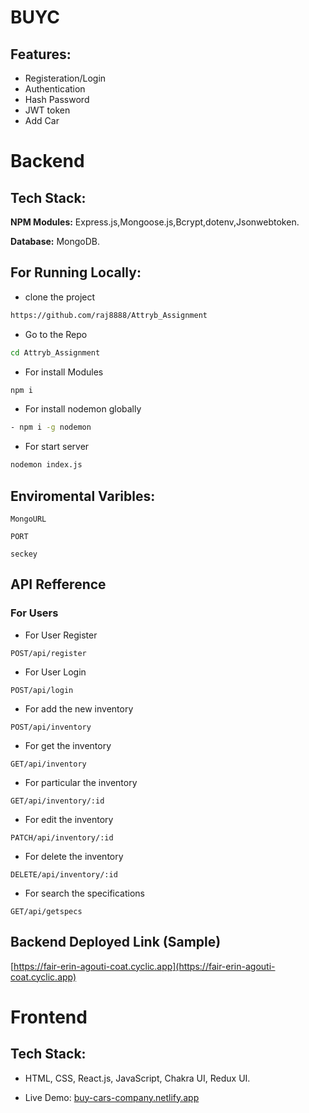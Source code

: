 # BUYC

## Features:
- Registeration/Login
- Authentication
- Hash Password
- JWT token
- Add Car


# Backend

## Tech Stack:
**NPM Modules:** Express.js,Mongoose.js,Bcrypt,dotenv,Jsonwebtoken.

**Database:** MongoDB.

## For Running Locally:
- clone the project
```bash
https://github.com/raj8888/Attryb_Assignment
```

- Go to the Repo
```bash
cd Attryb_Assignment
```

- For install Modules
```bash
npm i 
```

- For install nodemon globally
```bash
- npm i -g nodemon
```

- For start server
```bash
nodemon index.js
```

## Enviromental Varibles:

`MongoURL`

`PORT`

`seckey`

## API Refference

### For Users

- For User Register
```http
POST/api/register
```


- For User Login
```http
POST/api/login
```

- For add the new inventory
```http
POST/api/inventory
```


- For get the inventory
```http
GET/api/inventory
```


- For particular the inventory
```http
GET/api/inventory/:id
```


- For edit the inventory
```http
PATCH/api/inventory/:id
```

- For delete the inventory
```http
DELETE/api/inventory/:id
```


- For search the specifications
```http
GET/api/getspecs
```


## Backend Deployed Link (Sample)

[https://fair-erin-agouti-coat.cyclic.app](https://fair-erin-agouti-coat.cyclic.app)



# Frontend

## Tech Stack:
- HTML, CSS, React.js, JavaScript, Chakra UI, Redux UI.

- Live Demo: [buy-cars-company.netlify.app](buy-cars-company.netlify.app)